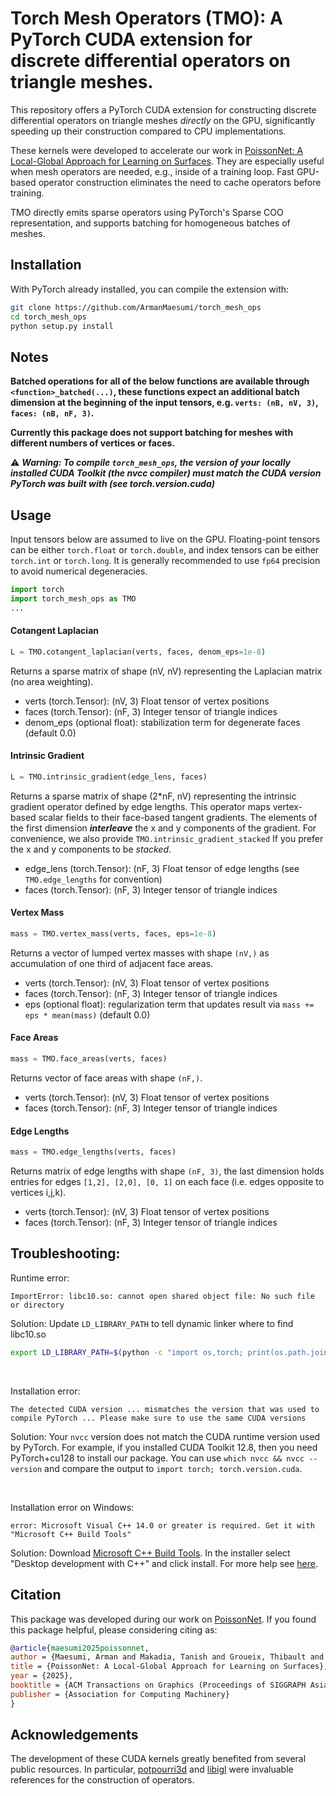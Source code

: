 # Torch Mesh Operators (TMO): A PyTorch CUDA extension for discrete differential operators on triangle meshes.
This repository offers a PyTorch CUDA extension for constructing discrete differential operators on triangle meshes *directly* on the GPU, significantly speeding up their construction compared to CPU implementations.

These kernels were developed to accelerate our work in [PoissonNet: A Local-Global Approach for Learning on Surfaces](https://github.com/ArmanMaesumi/poissonnet). They are especially useful when mesh operators are needed, e.g., inside of a training loop. Fast GPU-based operator construction eliminates the need to cache operators before training. 

TMO directly emits sparse operators using PyTorch's Sparse COO representation, and supports batching for homogeneous batches of meshes.

## Installation
With PyTorch already installed, you can compile the extension with:
```bash
git clone https://github.com/ArmanMaesumi/torch_mesh_ops
cd torch_mesh_ops
python setup.py install
```

## Notes

**Batched operations for all of the below functions are available through `<function>_batched(...)`, these functions expect an additional batch dimension at the beginning of the input tensors, e.g. `verts: (nB, nV, 3)`, `faces: (nB, nF, 3)`.**

**Currently this package does not support batching for meshes with different numbers of vertices or faces.**

⚠️  ***Warning: To compile `torch_mesh_ops`, the version of your locally installed CUDA Toolkit (the nvcc compiler) must match the CUDA version PyTorch was built with (see torch.version.cuda)***

## Usage
Input tensors below are assumed to live on the GPU. Floating-point tensors can be either `torch.float` or `torch.double`, and index tensors can be either `torch.int` or `torch.long`. It is generally recommended to use `fp64` precision to avoid numerical degeneracies.

```python
import torch
import torch_mesh_ops as TMO
...
```

#### Cotangent Laplacian
```python
L = TMO.cotangent_laplacian(verts, faces, denom_eps=1e-8)
```
Returns a sparse matrix of shape (nV, nV) representing the Laplacian matrix (no area weighting).

- verts (torch.Tensor): (nV, 3) Float tensor of vertex positions
- faces (torch.Tensor): (nF, 3) Integer tensor of triangle indices
- denom_eps (optional float): stabilization term for degenerate faces (default 0.0)

#### Intrinsic Gradient
```python
L = TMO.intrinsic_gradient(edge_lens, faces)
```
Returns a sparse matrix of shape (2*nF, nV) representing the intrinsic gradient operator defined by edge lengths. This operator maps vertex-based scalar fields to their face-based tangent gradients. The elements of the first dimension ***interleave*** the x and y components of the gradient. For convenience, we also provide `TMO.intrinsic_gradient_stacked` If you prefer the x and y components to be *stacked*.

- edge_lens (torch.Tensor): (nF, 3) Float tensor of edge lengths (see `TMO.edge_lengths` for convention)
- faces (torch.Tensor): (nF, 3) Integer tensor of triangle indices

#### Vertex Mass
```python
mass = TMO.vertex_mass(verts, faces, eps=1e-8)
```
Returns a vector of lumped vertex masses with shape `(nV,)` as accumulation of one third of adjacent face areas.

- verts (torch.Tensor): (nV, 3) Float tensor of vertex positions
- faces (torch.Tensor): (nF, 3) Integer tensor of triangle indices
- eps (optional float): regularization term that updates result via `mass += eps * mean(mass)` (default 0.0)

#### Face Areas
```python
mass = TMO.face_areas(verts, faces)
```
Returns vector of face areas with shape `(nF,)`.

- verts (torch.Tensor): (nV, 3) Float tensor of vertex positions
- faces (torch.Tensor): (nF, 3) Integer tensor of triangle indices

#### Edge Lengths
```python
mass = TMO.edge_lengths(verts, faces)
```
Returns matrix of edge lengths with shape `(nF, 3)`, the last dimension holds entries for edges `[1,2], [2,0], [0, 1]` on each face (i.e. edges opposite to vertices i,j,k).

- verts (torch.Tensor): (nV, 3) Float tensor of vertex positions
- faces (torch.Tensor): (nF, 3) Integer tensor of triangle indices

## Troubleshooting:
Runtime error:
```
ImportError: libc10.so: cannot open shared object file: No such file or directory
```
Solution: Update `LD_LIBRARY_PATH` to tell dynamic linker where to find libc10.so
```bash
export LD_LIBRARY_PATH=$(python -c "import os,torch; print(os.path.join(os.path.dirname(torch.__file__), 'lib'))"):$LD_LIBRARY_PATH
```

<br/>

Installation error:
```
The detected CUDA version ... mismatches the version that was used to compile PyTorch ... Please make sure to use the same CUDA versions
```
Solution: Your `nvcc` version does not match the CUDA runtime version used by PyTorch. For example, if you installed CUDA Toolkit 12.8, then you need PyTorch+cu128 to install our package. You can use `which nvcc && nvcc --version` and compare the output to `import torch; torch.version.cuda`.

<br/>

Installation error on Windows:
```
error: Microsoft Visual C++ 14.0 or greater is required. Get it with "Microsoft C++ Build Tools"
```
Solution: Download [Microsoft C++ Build Tools](https://visualstudio.microsoft.com/visual-cpp-build-tools/). In the installer select "Desktop development with C++" and click install. For more help see [here](https://stackoverflow.com/questions/64261546/how-to-solve-error-microsoft-visual-c-14-0-or-greater-is-required-when-inst).

## Citation
This package was developed during our work on [PoissonNet](https://github.com/poissonnet). If you found this package helpful, please considering citing as:
```bibtex
@article{maesumi2025poissonnet,
author = {Maesumi, Arman and Makadia, Tanish and Groueix, Thibault and Kim, Vladimir G. and Ritchie, Daniel and Aigerman, Noam},
title = {PoissonNet: A Local-Global Approach for Learning on Surfaces},
year = {2025},
booktitle = {ACM Transactions on Graphics (Proceedings of SIGGRAPH Asia 2025)},
publisher = {Association for Computing Machinery}
}
```

## Acknowledgements

The development of these CUDA kernels greatly benefited from several public resources. In particular, [potpourri3d](https://github.com/nmwsharp/potpourri3d) and [libigl](https://github.com/libigl/libigl) were invaluable references for the construction of operators.

